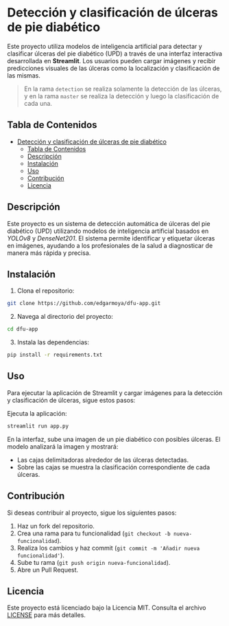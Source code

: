 # Detección y clasificación de úlceras de pie diabético

Este proyecto utiliza modelos de inteligencia artificial para detectar y clasificar úlceras del pie diabético (UPD) a través de una interfaz interactiva desarrollada en **Streamlit**. Los usuarios pueden cargar imágenes y recibir predicciones visuales de las úlceras como la localización y clasificación de las mismas.

> En la rama `detection` se realiza solamente la detección de las úlceras, y en la rama `master` se realiza la detección y luego la clasificación de cada una.

## Tabla de Contenidos

- [Detección y clasificación de úlceras de pie diabético](#detección-y-clasificación-de-úlceras-de-pie-diabético)
  - [Tabla de Contenidos](#tabla-de-contenidos)
  - [Descripción](#descripción)
  - [Instalación](#instalación)
  - [Uso](#uso)
  - [Contribución](#contribución)
  - [Licencia](#licencia)

## Descripción
Este proyecto es un sistema de detección automática de úlceras del pie diabético (UPD) utilizando modelos de inteligencia artificial basados en _YOLOv8_ y _DenseNet201_. El sistema permite identificar y etiquetar úlceras en imágenes, ayudando a los profesionales de la salud a diagnosticar de manera más rápida y precisa.

## Instalación
1. Clona el repositorio:
```bash
git clone https://github.com/edgarmoya/dfu-app.git
```
2. Navega al directorio del proyecto:
```bash
cd dfu-app
```
3. Instala las dependencias:
```bash
pip install -r requirements.txt
```

## Uso
Para ejecutar la aplicación de Streamlit y cargar imágenes para la detección y clasificación de úlceras, sigue estos pasos:

Ejecuta la aplicación:
```bash
streamlit run app.py
```
En la interfaz, sube una imagen de un pie diabético con posibles úlceras. El modelo analizará la imagen y mostrará:

- Las cajas delimitadoras alrededor de las úlceras detectadas.
- Sobre las cajas se muestra la clasificación correspondiente de cada úlceras.

## Contribución
Si deseas contribuir al proyecto, sigue los siguientes pasos:

1. Haz un fork del repositorio.
2. Crea una rama para tu funcionalidad (``git checkout -b nueva-funcionalidad``).
3. Realiza los cambios y haz commit (``git commit -m 'Añadir nueva funcionalidad'``).
4. Sube tu rama (``git push origin nueva-funcionalidad``).
5. Abre un Pull Request.

## Licencia
Este proyecto está licenciado bajo la Licencia MIT. Consulta el archivo [LICENSE](LICENSE) para más detalles.

